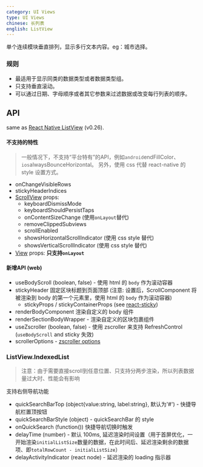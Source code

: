 ```yaml
---
category: UI Views
type: UI Views
chinese: 长列表
english: ListView
---
```



单个连续模块垂直排列，显示多行文本内容。eg：城市选择。

### 规则
- 最适用于显示同类的数据类型或者数据类型组。
- 只支持垂直滚动。
- 可以通过日期、字母顺序或者其它参数来过滤数据或改变每行列表的顺序。


## API
same as [React Native ListView](https://facebook.github.io/react-native/docs/listview.html#content)
(v0.26).

#### 不支持的特性
> 一般情况下，不支持“平台特有”的API，例如`android`endFillColor、`ios`alwaysBounceHorizontal。
另外，使用 css 代替 react-native 的 style 设置方式。

- onChangeVisibleRows
- stickyHeaderIndices
- [ScrollView](https://facebook.github.io/react-native/docs/scrollview.html#props) props:
    - keyboardDismissMode
    - keyboardShouldPersistTaps
    - onContentSizeChange (使用`onLayout`替代)
    - removeClippedSubviews
    - scrollEnabled
    - showsHorizontalScrollIndicator (使用 css style 替代)
    - showsVerticalScrollIndicator (使用 css style 替代)
- [View](https://facebook.github.io/react-native/docs/view.html#props) props: **只支持`onLayout`**

#### 新增API (web)
- useBodyScroll (boolean, false) - 使用 html 的 `body` 作为滚动容器
- stickyHeader 固定区块标题到页面顶部 (注意: 设置后，ScrollComponent 将被渲染到 body 的第一个元素里，使用 html 的 `body` 作为滚动容器)
    - stickyProps / stickyContainerProps (see [react-sticky](https://github.com/captivationsoftware/react-sticky))
- renderBodyComponent 渲染自定义的 body 组件
- renderSectionBodyWrapper - 渲染自定义的区块包裹组件
- useZscroller (boolean, false) - 使用 zscroller 来支持 RefreshControl (`useBodyScroll` and sticky 失效)
- scrollerOptions - [zscroller options](https://github.com/yiminghe/zscroller#options)

### ListView.IndexedList
> 注意：由于需要直接scroll到任意位置、只支持分两步渲染，所以列表数据量过大时、性能会有影响

支持右侧导航功能

- quickSearchBarTop (object{value:string, label:string}, 默认为'#') - 快捷导航栏置顶按钮
- quickSearchBarStyle (object) - quickSearchBar 的 style
- onQuickSearch (function()) 快捷导航切换时触发
- delayTime (number) - 默认 100ms, 延迟渲染时间设置（用于首屏优化，一开始渲染`initialListSize`数量的数据，在此时间后、延迟渲染剩余的数据项、即`totalRowCount - initialListSize`）
- delayActivityIndicator (react node) - 延迟渲染的 loading 指示器
